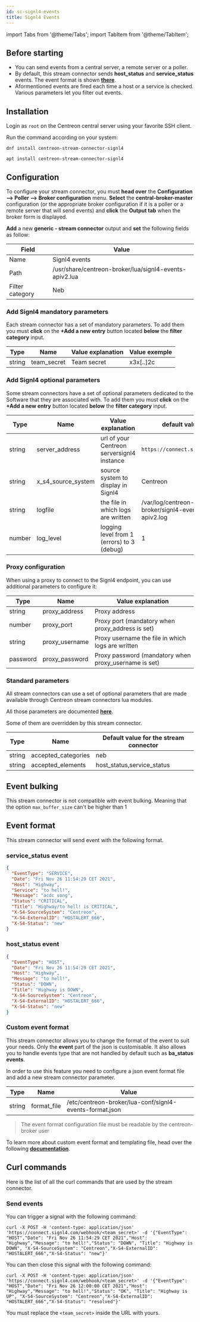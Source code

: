 ```yaml
---
id: sc-signl4-events
title: Signl4 Events
---
```

import Tabs from '@theme/Tabs';
import TabItem from '@theme/TabItem';


## Before starting

- You can send events from a central server, a remote server or a poller.
- By default, this stream connector sends **host_status** and **service_status** events. The event format is shown **[there](#event-format)**.
- Aformentioned events are fired each time a host or a service is checked. Various parameters let you filter out events.

## Installation

Login as `root` on the Centreon central server using your favorite SSH client.

Run the command according on your system:

<Tabs groupId="sync">
<TabItem value="Redhat 8/9" label="Redhat 8_9">

```shell
dnf install centreon-stream-connector-signl4
```

</TabItem>

<TabItem value="Debian 11" label="Debian_11">

```shell
apt install centreon-stream-connector-signl4
```

</TabItem>
</Tabs>

## Configuration

To configure your stream connector, you must **head over** the **Configuration --> Poller --> Broker configuration** menu. **Select** the **central-broker-master** configuration (or the appropriate broker configuration if it is a poller or a remote server that will send events) and **click** the **Output tab** when the broker form is displayed.

**Add** a new **generic - stream connector** output and **set** the following fields as follow:

| Field           | Value                                                  |
| --------------- | ------------------------------------------------------ |
| Name            | Signl4 events                                          |
| Path            | /usr/share/centreon-broker/lua/signl4-events-apiv2.lua |
| Filter category | Neb                                                    |

### Add Signl4 mandatory parameters

Each stream connector has a set of mandatory parameters. To add them you must **click** on the **+Add a new entry** button located **below** the **filter category** input.

| Type   | Name            | Value explanation               | Value exemple |
| ------ | --------------- | ------------------------------- | ------------- |
| string | team_secret     | Team secret                     | x3x[..]2c     |

### Add Signl4 optional parameters

Some stream connectors have a set of optional parameters dedicated to the Software that they are associated with. To add them you must **click** on the **+Add a new entry** button located **below** the **filter category** input.

| Type   | Name               | Value explanation                          | default value                                    |
| ------ | ------------------ | ------------------------------------------ | ------------------------------------------------ |
| string | server_address     | url of your Centreon serversignl4 instance | `https://connect.signl4.com`                     |
| string | x_s4_source_system | source system to display in Signl4         | Centreon                                         |
| string | logfile            | the file in which logs are written         | /var/log/centreon-broker/signl4-events-apiv2.log |
| number | log_level          | logging level from 1 (errors) to 3 (debug) | 1                                                |

### Proxy configuration

When using a proxy to connect to the Signl4 endpoint, you can use additional parameters to configure it:

| Type     | Name               | Value explanation                                     |
| -------- | ------------------ | ----------------------------------------------------- |
| string   | proxy_address      | Proxy address                                         |
| number   | proxy_port         | Proxy port (mandatory when proxy_address is set)      |
| string   | proxy_username     | Proxy username the file in which logs are written     |
| password | proxy_password     | Proxy password (mandatory when proxy_username is set) |

### Standard parameters

All stream connectors can use a set of optional parameters that are made available through Centreon stream connectors lua modules.

All those parameters are documented **[here](https://github.com/centreon/centreon-stream-connector-scripts/blob/master/modules/docs/sc_param.md#default-parameters)**.

Some of them are overridden by this stream connector.

| Type   | Name                | Default value for the stream connector |
| ------ | ------------------- | -------------------------------------- |
| string | accepted_categories | neb                                    |
| string | accepted_elements   | host_status,service_status             |

## Event bulking

This stream connector is not compatible with event bulking. Meaning that the option `max_buffer_size` can't be higher than 1

## Event format

This stream connector will send event with the following format.

### service_status event

```json
{
  "EventType": "SERVICE",
  "Date": "Fri Nov 26 11:54:29 CET 2021",
  "Host": "Highway",
  "Service": "to hell!",
  "Message": "acdc song",
  "Status": "CRITICAL",
  "Title": "Highway/to hell! is CRITICAL",
  "X-S4-SourceSystem": "Centreon",
  "X-S4-ExternalID": "HOSTALERT_666",
  "X-S4-Status": "new"
}
```

### host_status event

```json
{
  "EventType": "HOST",
  "Date": "Fri Nov 26 11:54:29 CET 2021",
  "Host": "Highway",
  "Message": "to hell!",
  "Status": "DOWN",
  "Title": "Highway is DOWN",
  "X-S4-SourceSystem": "Centreon",
  "X-S4-ExternalID": "HOSTALERT_666",
  "X-S4-Status": "new"
}
```

### Custom event format

This stream connector allows you to change the format of the event to suit your needs. Only the **event** part of the json is customisable. It also allows you to handle events type that are not handled by default such as **ba_status events**.

In order to use this feature you need to configure a json event format file and add a new stream connector parameter.

| Type   | Name        | Value                                                   |
| ------ | ----------- | ------------------------------------------------------- |
| string | format_file | /etc/centreon-broker/lua-conf/signl4-events-format.json |

> The event format configuration file must be readable by the centreon-broker user

To learn more about custom event format and templating file, head over the following **[documentation](https://github.com/centreon/centreon-stream-connector-scripts/blob/master/modules/docs/templating.md#templating-documentation)**.

## Curl commands

Here is the list of all the curl commands that are used by the stream connector.

### Send events

You can trigger a signal with the following command:

```shell
curl -X POST -H 'content-type: application/json' 'https://connect.signl4.com/webhook/<team_secret>' -d '{"EventType": "HOST","Date": "Fri Nov 26 11:54:29 CET 2021","Host": "Highway","Message": "to hell!","Status": "DOWN", "Title": "Highway is DOWN", "X-S4-SourceSystem": "Centreon","X-S4-ExternalID": "HOSTALERT_666","X-S4-Status": "new"}'
```

You can then close this signal with the following command:

```shell
curl -X POST -H 'content-type: application/json' 'https://connect.signl4.com/webhook/<team_secret>' -d '{"EventType": "HOST","Date": "Fri Nov 26 12:00:00 CET 2021","Host": "Highway","Message": "to hell!","Status": "OK", "Title": "Highway is UP", "X-S4-SourceSystem": "Centreon","X-S4-ExternalID": "HOSTALERT_666","X-S4-Status": "resolved"}'
```

You must replace the `<team_secret>` inside the URL with yours. 
